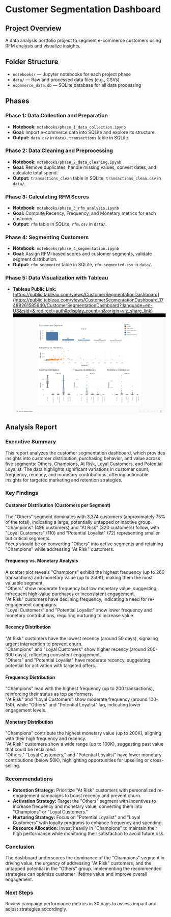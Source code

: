 # Customer Segmentation Dashboard

## Project Overview

A data analysis portfolio project to segment e-commerce customers using RFM analysis and visualize insights.

## Folder Structure

- `notebooks/` — Jupyter notebooks for each project phase
- `data/` — Raw and processed data files (e.g., CSVs)
- `ecommerce_data.db` — SQLite database for all data processing

## Phases

### Phase 1: Data Collection and Preparation
- **Notebook:** `notebooks/phase_1_data_collection.ipynb`
- **Goal:** Import e-commerce data into SQLite and explore its structure.
- **Output:** `data.csv` in `data/`, `transactions` table in SQLite.

### Phase 2: Data Cleaning and Preprocessing
- **Notebook:** `notebooks/phase_2_data_cleaning.ipynb`
- **Goal:** Remove duplicates, handle missing values, convert dates, and calculate total spend.
- **Output:** `transactions_clean` table in SQLite, `transactions_clean.csv` in `data/`.

### Phase 3: Calculating RFM Scores
- **Notebook:** `notebooks/phase_3_rfm_analysis.ipynb`
- **Goal:** Compute Recency, Frequency, and Monetary metrics for each customer.
- **Output:** `rfm` table in SQLite, `rfm.csv` in `data/`.

### Phase 4: Segmenting Customers
- **Notebook:** `notebooks/phase_4_segmentation.ipynb`
- **Goal:** Assign RFM-based scores and customer segments, validate segment distribution.
- **Output:** `rfm_segmented` table in SQLite, `rfm_segmented.csv` in `data/`.

### Phase 5: Data Visualization with Tableau
- **Tableau Public Link:** [https://public.tableau.com/views/CustomerSegmentationDashboard](https://public.tableau.com/views/CustomerSegmentationDashboard_17488261585640/CustomerSegmentationDashboard?:language=en-US&:sid=&:redirect=auth&:display_count=n&:origin=viz_share_link)
![](0.png)

## Analysis Report

### Executive Summary
This report analyzes the customer segmentation dashboard, which provides insights into customer distribution, purchasing behavior, and value across five segments: Others, Champions, At Risk, Loyal Customers, and Potential Loyalist. The data highlights significant variations in customer count, frequency, recency, and monetary contributions, offering actionable insights for targeted marketing and retention strategies.

### Key Findings
#### Customer Distribution (Customers per Segment)
The "Others" segment dominates with 3,374 customers (approximately 75% of the total), indicating a large, potentially untapped or inactive group.  
"Champions" (496 customers) and "At Risk" (320 customers) follow, with "Loyal Customers" (110) and "Potential Loyalist" (72) representing smaller but critical segments.  
Focus should be on converting "Others" into active segments and retaining "Champions" while addressing "At Risk" customers.

#### Frequency vs. Monetary Analysis
A scatter plot reveals "Champions" exhibit the highest frequency (up to 260 transactions) and monetary value (up to 250K), making them the most valuable segment.  
"Others" show moderate frequency but low monetary value, suggesting infrequent high-value purchases or inconsistent engagement.  
"At Risk" customers have declining frequency, indicating a need for re-engagement campaigns.  
"Loyal Customers" and "Potential Loyalist" show lower frequency and monetary contributions, requiring nurturing to increase value.

#### Recency Distribution
"At Risk" customers have the lowest recency (around 50 days), signaling urgent intervention to prevent churn.  
"Champions" and "Loyal Customers" show higher recency (around 200-300 days), reflecting consistent engagement.  
"Others" and "Potential Loyalist" have moderate recency, suggesting potential for activation with targeted offers.

#### Frequency Distribution
"Champions" lead with the highest frequency (up to 200 transactions), reinforcing their status as top performers.  
"At Risk" and "Loyal Customers" show moderate frequency (around 100-150), while "Others" and "Potential Loyalist" lag, indicating lower engagement levels.

#### Monetary Distribution
"Champions" contribute the highest monetary value (up to 200K), aligning with their high frequency and recency.  
"At Risk" customers show a wide range (up to 100K), suggesting past value that could be reclaimed.  
"Others," "Loyal Customers," and "Potential Loyalist" have lower monetary contributions (below 50K), highlighting opportunities for upselling or cross-selling.

### Recommendations
- **Retention Strategy:** Prioritize "At Risk" customers with personalized re-engagement campaigns to boost recency and prevent churn.  
- **Activation Strategy:** Target the "Others" segment with incentives to increase frequency and monetary value, converting them into "Champions" or "Loyal Customers."  
- **Nurturing Strategy:** Focus on "Potential Loyalist" and "Loyal Customers" with loyalty programs to enhance frequency and spending.  
- **Resource Allocation:** Invest heavily in "Champions" to maintain their high performance while monitoring their satisfaction to avoid future risk.

### Conclusion
The dashboard underscores the dominance of the "Champions" segment in driving value, the urgency of addressing "At Risk" customers, and the untapped potential in the "Others" group. Implementing the recommended strategies can optimize customer lifetime value and improve overall engagement.

### Next Steps
Review campaign performance metrics in 30 days to assess impact and adjust strategies accordingly.
